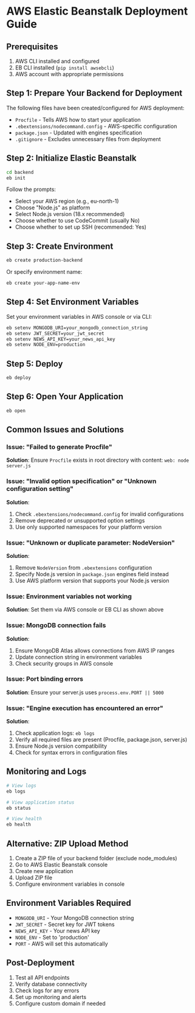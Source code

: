 # AWS Elastic Beanstalk Deployment Guide

## Prerequisites
1. AWS CLI installed and configured
2. EB CLI installed (`pip install awsebcli`)
3. AWS account with appropriate permissions

## Step 1: Prepare Your Backend for Deployment

The following files have been created/configured for AWS deployment:
- `Procfile` - Tells AWS how to start your application
- `.ebextensions/nodecommand.config` - AWS-specific configuration
- `package.json` - Updated with engines specification
- `.gitignore` - Excludes unnecessary files from deployment

## Step 2: Initialize Elastic Beanstalk

```bash
cd backend
eb init
```

Follow the prompts:
- Select your AWS region (e.g., eu-north-1)
- Choose "Node.js" as platform
- Select Node.js version (18.x recommended)
- Choose whether to use CodeCommit (usually No)
- Choose whether to set up SSH (recommended: Yes)

## Step 3: Create Environment

```bash
eb create production-backend
```

Or specify environment name:
```bash
eb create your-app-name-env
```

## Step 4: Set Environment Variables

Set your environment variables in AWS console or via CLI:

```bash
eb setenv MONGODB_URI=your_mongodb_connection_string
eb setenv JWT_SECRET=your_jwt_secret
eb setenv NEWS_API_KEY=your_news_api_key
eb setenv NODE_ENV=production
```

## Step 5: Deploy

```bash
eb deploy
```

## Step 6: Open Your Application

```bash
eb open
```

## Common Issues and Solutions

### Issue: "Failed to generate Procfile"
**Solution**: Ensure `Procfile` exists in root directory with content: `web: node server.js`

### Issue: "Invalid option specification" or "Unknown configuration setting"
**Solution**: 
1. Check `.ebextensions/nodecommand.config` for invalid configurations
2. Remove deprecated or unsupported option settings
3. Use only supported namespaces for your platform version

### Issue: "Unknown or duplicate parameter: NodeVersion"
**Solution**: 
1. Remove `NodeVersion` from `.ebextensions` configuration
2. Specify Node.js version in `package.json` engines field instead
3. Use AWS platform version that supports your Node.js version

### Issue: Environment variables not working
**Solution**: Set them via AWS console or EB CLI as shown above

### Issue: MongoDB connection fails
**Solution**: 
1. Ensure MongoDB Atlas allows connections from AWS IP ranges
2. Update connection string in environment variables
3. Check security groups in AWS console

### Issue: Port binding errors
**Solution**: Ensure your server.js uses `process.env.PORT || 5000`

### Issue: "Engine execution has encountered an error"
**Solution**:
1. Check application logs: `eb logs`
2. Verify all required files are present (Procfile, package.json, server.js)
3. Ensure Node.js version compatibility
4. Check for syntax errors in configuration files

## Monitoring and Logs

```bash
# View logs
eb logs

# View application status
eb status

# View health
eb health
```

## Alternative: ZIP Upload Method

1. Create a ZIP file of your backend folder (exclude node_modules)
2. Go to AWS Elastic Beanstalk console
3. Create new application
4. Upload ZIP file
5. Configure environment variables in console

## Environment Variables Required

- `MONGODB_URI` - Your MongoDB connection string
- `JWT_SECRET` - Secret key for JWT tokens
- `NEWS_API_KEY` - Your news API key
- `NODE_ENV` - Set to 'production'
- `PORT` - AWS will set this automatically

## Post-Deployment

1. Test all API endpoints
2. Verify database connectivity
3. Check logs for any errors
4. Set up monitoring and alerts
5. Configure custom domain if needed